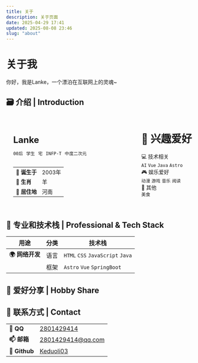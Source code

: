 ```yaml
---
title: 关于
description: 关于页面
date: 2025-04-29 17:41
updated: 2025-08-08 23:46
slug: "about"
---
```


<style>
    .lnk{
        background: var(--license-block-bg);
        margin: 0.5rem 0px;
        padding: 1.1rem 1.5rem;
        border-radius: var(--radius-large);
        transition-property: all;
        transition-timing-function: cubic-bezier(.4,0,.2,1);
        transition-duration: .15s;
        cursor: pointer;
    }
    .lnk:hover{
        background-color: var(--btn-regular-bg-hover);
    }
    .lnk:active{
        scale: .98;
        background-color: var(--btn-regular-bg-active);
    }
</style>

# 关于我

你好，我是Lanke，一个漂泊在互联网上的灵魂~


## 🗃️ 介绍 | Introduction

<div style="display: flex; gap: 1.5rem; margin: 0.5rem 0px; flex-wrap: wrap;">
    <div style="background: var(--license-block-bg); padding: 1rem 1.2rem; border-radius: var(--radius-large); flex: 1; min-width: 300px;">
        <h1 style="margin-bottom: 0.8rem; font-size: 1.5rem;">Lanke</h1>
        <div style="margin-bottom: 1.8rem;">
            <code style="margin-right: 0.3rem;">00后</code> 
            <code style="margin-right: 0.3rem;">学生</code> 
            <code style="margin-right: 0.3rem;">宅</code> 
            <code style="margin-right: 0.3rem;">INFP-T</code> 
            <code>中度二次元</code>
        </div>
        <table style="width: 100%; font-size: 0.9rem; border-collapse: collapse;">
            <tr>
                <td class="py-1 px-2 border-b border-[var(--line-divider)] w-[35%]"><b>🎂 诞生于</b></td>
                <td class="py-1 px-2 border-b border-[var(--line-divider)]">2003年</td>
            </tr>
            <tr>
                <td class="py-1 px-2 border-b border-[var(--line-divider)] w-[35%]"><b>🐑 生肖</b></td>
                <td class="py-1 px-2 border-b border-[var(--line-divider)]">羊</td>
            </tr>
            <tr>
                <td class="py-1 px-2 w-[35%]"><b>🌆 居住地</b></td>
                <td class="py-1 px-2">河南</td>
            </tr>
        </table>
    </div>
    <div class="bg-[var(--license-block-bg)] p-4 px-5 rounded-[var(--radius-large)] flex-1 min-w-[300px]">
        <h1 class="text-xl text-[var(--primary)] mb-2">🎯 兴趣爱好</h1>
        <div class="mb-2">
            <span class="text-base mb-1 text-[var(--deep-text)]">💻 技术相关</span>
            <div class="flex flex-wrap gap-1">
                <code class="bg-[var(--btn-regular-bg)] px-2 py-1 rounded">AI</code>
                <code class="bg-[var(--btn-regular-bg)] px-2 py-1 rounded">Vue</code>
                <code class="bg-[var(--btn-regular-bg)] px-2 py-1 rounded">Java</code>
                <code class="bg-[var(--btn-regular-bg)] px-2 py-1 rounded">Astro</code>
            </div>
        </div> 
        <div class="mb-2">
            <span class="text-base mb-1 text-[var(--deep-text)]">🎮 娱乐爱好</span>
            <div class="flex flex-wrap gap-1">
                <code class="bg-[var(--btn-regular-bg)] px-2 py-1 rounded">动漫</code>
                <code class="bg-[var(--btn-regular-bg)] px-2 py-1 rounded">游戏</code>
                <code class="bg-[var(--btn-regular-bg)] px-2 py-1 rounded">音乐</code>
                <code class="bg-[var(--btn-regular-bg)] px-2 py-1 rounded">阅读</code>
            </div>
        </div>  
        <div class="mb-0">
            <span class="text-base mb-1 text-[var(--deep-text)]">🌟 其他</span>
            <div class="flex flex-wrap gap-1">
                <code class="bg-[var(--btn-regular-bg)] px-2 py-1 rounded">美食</code>
            </div>
        </div>
    </div>
</div>
</div>

## 🔬 专业和技术栈 | Professional & Tech Stack

<!-- <div style="background: var(--license-block-bg);margin: 0.5rem 0px;padding: 1.1rem 1.5rem;border-radius: var(--radius-large);">
    <h1 style="text-align: center; margin-bottom: 8px;">✨ 学籍卡 ✨</h1>
    <div style="text-align: center;">🪶 持证人：Pinpe 🪶</div>
    <ul>
        <li>🎓 五年一贯制大专</li>
        <li>🖥️ 计算机网络技术</li>
    </ul>
</div> -->


|用途|分类|技术栈|
|--|--|--|
|**🌍 网络开发**|语言|`HTML` `CSS` `JavaScript` `Java`|
||框架|`Astro` `Vue` `SpringBoot`|


## 🌾 爱好分享 | Hobby Share



## 📮 联系方式 | Contact

<table>
<tr>
    <td><b>🐧 QQ</b></td>
    <td><a href="https://qm.qq.com/q/WmYq7210WY" target="_blank">2801429414</a></td>
</tr>
<tr>
    <td><b>📫 邮箱</b></td>
    <td><a href="mailto:2801429414@qq.com" target="_blank">2801429414@qq.com</a></td>
</tr>
<tr>
    <td><b>🤖 Github</b></td>
    <td><a href="https://github.com/Keduoli03" target="_blank">Keduoli03</a></td>
</tr>

</table>